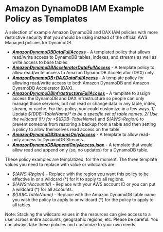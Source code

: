# Amazon DynamoDB IAM Example Policy as Templates

A selection of example Amazon DynamoDB and DAX IAM policies with more restrictive security that you should be using instead of the official AWS Managed policies for DynamoDB.

* ***[AmazonDynamoDBDataFullAccess](./AmazonDynamoDBDataFullAccess.json)*** - A templated policy that allows read/write access to DynamoDB tables, indexes, and streams as well as write access to base tables.
* ***[AmazonDynamoDBAcceleratorDataFullAccess](./AmazonDynamoDBAcceleratorDataFullAccess.json)*** - A template policy to allow read/write access to Amazon DynamoDB Accelerator (DAX) only.
* ***[AmazonDynamoDB+DAXDataFullAccess](./AmazonDynamoDB+DAXDataFullAccess.json)*** - A template policy for allowing read/write access to both Amazon DynamoDB and Amazon DynamoDB Accelerator (DAX).
* ***[AmazonDynamoDBInfrastructureFullAccess](./AmazonDynamoDBInfrastructureFullAccess.json)*** - A template to assign access the DynamoDB and DAX infrastructure so people can only manage those services, but not read or change data in any table, index, stream, or cache. For this policy, you could customize in a few ways. 1/ Update *${DDB::TableName}* to be a specific set of table names. 2/ Use the wildcard (\*) for *${DDB::TableName}* and *${AWS::Region}* to prevent someone from restoring a backup from a table and then setting a policy to allow themselves read access on the table.
* ***[AmazonDynamoDBStreamsOnlyAccess](./AmazonDynamoDBStreamsOnlyAccess.json)*** - A template to allow read-only access to DynamoDB Streams.
* ***[AmazonDynamoDBAppendOnlyAccess.json](./AmazonDynamoDBAppendOnlyAccess.json)*** - A template that would allow read and append only (so, no updates) for a DynamoDB table.

These policy examples are templatized, for the moment. The three template values you need to replace with value or wildcards are:

* *${AWS::Region}* - Replace with the region you want this policy to be effective in or a wildcard (*) for it to apply to all regions.
* *${AWS::AccountId}* - Replace with your AWS account ID or you can put a wildcard (*) for all accounts.
* *${DDB::TableName}* - Replace with the Amazon DynamoDB table name you wish the policy to apply to or wildcard (*) for the policy to apply to all tables.

Note: Stacking the wildcard values in the resources can give access to a user across entire accounts, geographic regions, etc. Please be careful. You can always take these policies and customize to your own needs.
